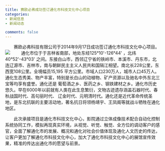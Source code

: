 ```yaml
---
title: 赛欧必弗成功签订通化市科技文化中心项目
categories:
- 新闻信息
- 新闻动态

comments: false
---
```

　　赛欧必弗科技有限公司于2014年9月17日成功签订通化市科技文化中心项目。
<img src="/css/images/news/news140917.jpg">
　　 通化市位于于吉林省南部，地处东经125°10'-126°44' ，北纬40°52'-43°03' 之间。东接白山市，西邻辽宁省的铁岭市、本溪市、丹东市，北连辽源市、吉林市，南与朝鲜民主主义人民共和国隔江相望。南北长228公里，东西宽108公里。全境幅员15,195 平方公里。市域人口230万人，城市人口45万人。通化生态秀美、物产丰富，特别是长白山的动植物、矿产资源以及驰名中外东北三宝等均享有盛誉。通化还是 葡萄酒之乡、医药之乡、钢铁建材之乡。通化市历史悠久。早在6000年以前就有人类在此生息繁衍，文物古迹遗存涵盖石器时代、春秋战国时代、高句丽时代、 辽金时代、元明清时代。通化还是近代革命传统圣地，是东北抗联的主要活动地，著名抗日将领杨靖宇、王凤阁等就战斗牺牲在通化地区。

  　　此次承接项目是通化市科技文化中心，影院通过立体成像技术配合自动化控制系统协同工作，模拟再现真实环境，从视觉、听觉、触觉、全方位的调动客户的感官，全面了解通化市的发展、概况和通化对社会价值体现及通化人文历史的传达，让客户更加了解通化市科技文化中心，加大了通化市科技文化中心的展馆宣传效果，精准的传达出通化市的愿望与前景。